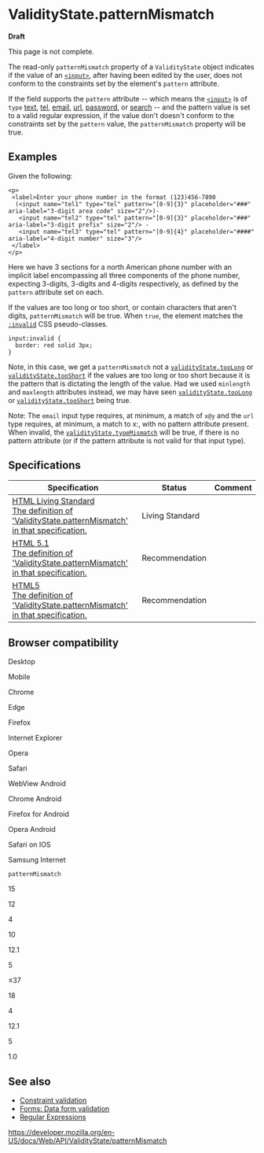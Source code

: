 ValidityState.patternMismatch
=============================

**Draft**

This page is not complete.

The read-only `patternMismatch` property of a `ValidityState` object indicates if the value of an [`<input>`](https://developer.mozilla.org/en-US/docs/Web/HTML/Element/input), after having been edited by the user, does not conform to the constraints set by the element's `pattern` attribute.

If the field supports the `pattern` attribute -- which means the [`<input>`](https://developer.mozilla.org/en-US/docs/Web/HTML/Element/input) is of `type` [text](https://developer.mozilla.org/en-US/docs/Web/HTML/Element/input/text), [tel](https://developer.mozilla.org/en-US/docs/Web/HTML/Element/input/tel), [email](https://developer.mozilla.org/en-US/docs/Web/HTML/Element/input/email), [url](https://developer.mozilla.org/en-US/docs/Web/HTML/Element/input/url), [password](https://developer.mozilla.org/en-US/docs/Web/HTML/Element/input/password), or [search](https://developer.mozilla.org/en-US/docs/Web/HTML/Element/input/search) -- and the pattern value is set to a valid regular expression, if the value don't doesn't conform to the constraints set by the `pattern` value, the `patternMismatch` property will be true.

Examples
--------

Given the following:

    <p>
     <label>Enter your phone number in the format (123)456-7890
      (<input name="tel1" type="tel" pattern="[0-9]{3}" placeholder="###" aria-label="3-digit area code" size="2"/>)-
       <input name="tel2" type="tel" pattern="[0-9]{3}" placeholder="###" aria-label="3-digit prefix" size="2"/> -
       <input name="tel3" type="tel" pattern="[0-9]{4}" placeholder="####" aria-label="4-digit number" size="3"/>
     </label>
    </p>

Here we have 3 sections for a north American phone number with an implicit label encompassing all three components of the phone number, expecting 3-digits, 3-digits and 4-digits respectively, as defined by the `pattern` attribute set on each.

If the values are too long or too short, or contain characters that aren't digits, `patternMismatch` will be true. When `true`, the element matches the [`:invalid`](https://developer.mozilla.org/en-US/docs/Web/CSS/:invalid) CSS pseudo-classes.

    input:invalid {
      border: red solid 3px;
    }

Note, in this case, we get a `patternMismatch` not a [`validityState.tooLong`](toolong) or [`validityState.tooShort`](tooshort) if the values are too long or too short because it is the pattern that is dictating the length of the value. Had we used `minlength` and `maxlength` attributes instead, we may have seen [`validityState.tooLong`](toolong) or [`validityState.tooShort`](tooshort) being true.

Note: The `email` input type requires, at minimum, a match of `x@y` and the `url` type requires, at minimum, a match to x:, with no pattern attribute present. When invalid, the [`validityState.typeMismatch`](typemismatch) will be true, if there is no pattern attribute (or if the pattern attribute is not valid for that input type).

Specifications
--------------

<table><thead><tr class="header"><th>Specification</th><th>Status</th><th>Comment</th></tr></thead><tbody><tr class="odd"><td><a href="https://html.spec.whatwg.org/multipage/constraints.html#dom-validitystate-patternmismatch">HTML Living Standard<br />
<span class="small">The definition of 'ValidityState.patternMismatch' in that specification.</span></a></td><td><span class="spec-living">Living Standard</span></td><td></td></tr><tr class="even"><td><a href="https://www.w3.org/TR/html51/sec-forms.html#dom-validitystate-patternmismatch">HTML 5.1<br />
<span class="small">The definition of 'ValidityState.patternMismatch' in that specification.</span></a></td><td><span class="spec-rec">Recommendation</span></td><td></td></tr><tr class="odd"><td><a href="https://www.w3.org/TR/html52/forms.html#dom-validitystate-patternmismatch">HTML5<br />
<span class="small">The definition of 'ValidityState.patternMismatch' in that specification.</span></a></td><td><span class="spec-rec">Recommendation</span></td><td></td></tr></tbody></table>

Browser compatibility
---------------------

Desktop

Mobile

Chrome

Edge

Firefox

Internet Explorer

Opera

Safari

WebView Android

Chrome Android

Firefox for Android

Opera Android

Safari on IOS

Samsung Internet

`patternMismatch`

15

12

4

10

12.1

5

≤37

18

4

12.1

5

1.0

See also
--------

-   [Constraint validation](https://developer.mozilla.org/en-US/docs/Web/Guide/HTML/HTML5/Constraint_validation)
-   [Forms: Data form validation](https://developer.mozilla.org/en-US/docs/Learn/Forms/Form_validation)
-   [Regular Expressions](https://developer.mozilla.org/en-US/docs/Web/JavaScript/Guide/Regular_Expressions)

<a href="https://developer.mozilla.org/en-US/docs/Web/API/ValidityState/patternMismatch" class="_attribution-link">https://developer.mozilla.org/en-US/docs/Web/API/ValidityState/patternMismatch</a>

